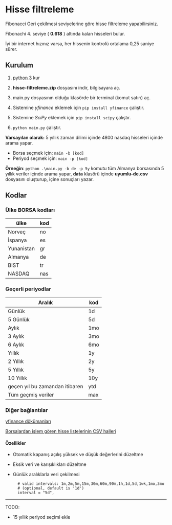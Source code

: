 # Hisse filtreleme

Fibonacci Geri çekilmesi seviyelerine göre hisse filtreleme yapabilirsiniz.

Fibonachi 4. seviye ( **0.618** ) altında kalan hisseleri bulur.

İyi bir internet hızınız varsa, her hissenin kontrolü ortalama 0,25 saniye sürer.

## Kurulum

1. [python 3](https://www.python.org/downloads/) kur

1. **hisse-filtreleme.zip** dosyasını indir, bilgisayara aç.
1. main.py dosyasının olduğu klasörde bir terminal (komut satırı) aç.
1. Sistemine _yfinance_ eklemek için `pip install yfinance` çalıştır.
1. Sistemine _SciPy_ eklemek için `pip install scipy` çalıştır.
1. `python main.py` çalıştır.

**Varsayılan olarak:** 5 yıllık zaman dilimi içinde 4800 nasdaq hisseleri içinde arama yapar.

* Borsa seçmek için: `main -b [kod]`
* Periyod seçmek için: `main -p [kod]`

**Örneğin**: `python .\main.py -b de -p 5y` komutu tüm Almanya borsasında 5 yıllık veriler içinde arama yapar, **data** klasörü içinde **uyumlu-de.csv** dosyasını oluşturup, içine sonuçları yazar.

## Kodlar

### Ülke BORSA kodları

| ülke | kod|
-------|----|
| Norveç |no|
| İspanya | es |
| Yunanistan |gr |
| Almanya |de |
| BIST |tr |
| NASDAQ |nas |

### Geçerli periyodlar

| Aralık | kod|
|----------|----|
| Günlük   |1d|
| 5 Günlük | 5d |
| Aylık    |1mo |
| 3 Aylık  |3mo |
| 6 Aylık  |6mo |
| Yıllık   |1y |
| 2 Yıllık |2y |
| 5 Yıllık |5y |
| 10 Yıllık|10y |
| geçen yıl bu zamandan itibaren |ytd |
| Tüm geçmiş veriler |max |

### Diğer bağlantılar

[yfinance dökümanları](https://openbase.com/python/yfinance/documentation)

[Borsalardan işlem gören hisse listelerinin CSV halleri](https://www.nasdaq.com/market-activity/stocks/screener)

#### Özellikler

* Otomatik kapanış açılış yüksek ve düşük değerlerini düzeltme
* Eksik veri ve karışıklıkları düzeltme
* Günlük aralıklarla veri çekilmesi


        # valid intervals: 1m,2m,5m,15m,30m,60m,90m,1h,1d,5d,1wk,1mo,3mo
        # (optional, default is '1d')
        interval = "5d",
        
---

TODO:

* 15 yıllık periyod seçimi ekle
